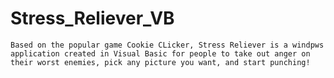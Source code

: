 Stress_Reliever_VB
==================
    Based on the popular game Cookie CLicker, Stress Reliever is a windpws application created in Visual Basic for people to take out anger on their worst enemies, pick any picture you want, and start punching!
